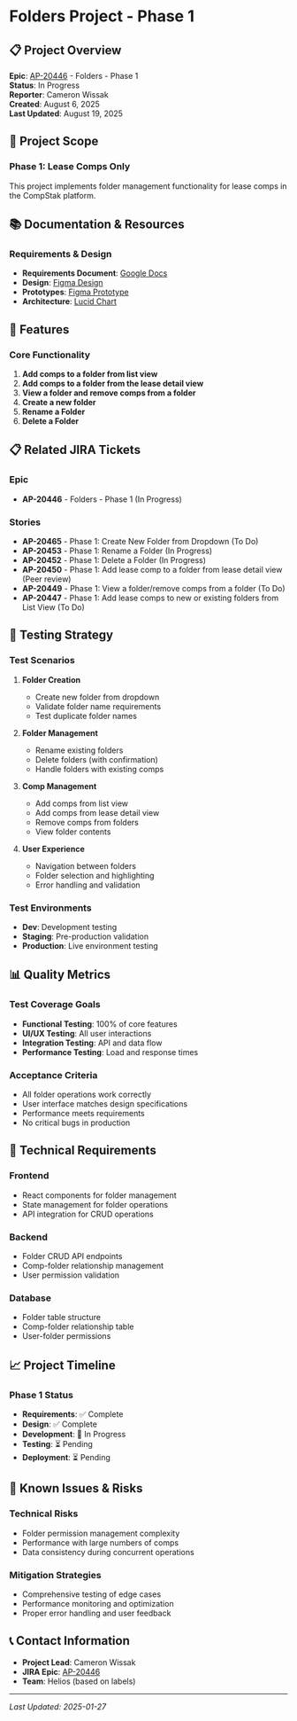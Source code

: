 # Folders Project - Phase 1

## 📋 Project Overview

**Epic**: [AP-20446](https://compstak.atlassian.net/browse/AP-20446) - Folders - Phase 1  
**Status**: In Progress  
**Reporter**: Cameron Wissak  
**Created**: August 6, 2025  
**Last Updated**: August 19, 2025

## 🎯 Project Scope

### **Phase 1: Lease Comps Only**
This project implements folder management functionality for lease comps in the CompStak platform.

## 📚 Documentation & Resources

### **Requirements & Design**
- **Requirements Document**: [Google Docs](https://docs.google.com/document/d/1rtKQ9IMbidst8gMamR0R91dodmFj28OSsEgC7vHXwDQ/edit?tab=t.0)
- **Design**: [Figma Design](https://www.figma.com/design/Xxa4wFXvnSLmk8nTsV3dha/Folders?node-id=1-2&p=f&t=K7KFlGefgxMncGFC-0)
- **Prototypes**: [Figma Prototype](https://www.figma.com/proto/Xxa4wFXvnSLmk8nTsV3dha/Folders?node-id=1-46888&t=WA7KSvu2jnL4pLea-0&scaling=scale-down&content-scaling=fixed&page-id=1%3A2&starting-point-node-id=1%3A46888&show-proto-sidebar=1)
- **Architecture**: [Lucid Chart](https://lucid.app/lucidchart/09cabf00-4850-478b-9134-2aecb07f5762/edit?viewport_loc=-1309%2C-1205%2C1798%2C941%2CBzhCV9SW5pfq&invitationId=inv_00e1f0ad-8307-4790-b6f9-204ae589a2fc)

## 🚀 Features

### **Core Functionality**
1. **Add comps to a folder from list view**
2. **Add comps to a folder from the lease detail view**
3. **View a folder and remove comps from a folder**
4. **Create a new folder**
5. **Rename a Folder**
6. **Delete a Folder**

## 📋 Related JIRA Tickets

### **Epic**
- **AP-20446** - Folders - Phase 1 (In Progress)

### **Stories**
- **AP-20465** - Phase 1: Create New Folder from Dropdown (To Do)
- **AP-20453** - Phase 1: Rename a Folder (In Progress)
- **AP-20452** - Phase 1: Delete a Folder (In Progress)
- **AP-20450** - Phase 1: Add lease comp to a folder from lease detail view (Peer review)
- **AP-20449** - Phase 1: View a folder/remove comps from a folder (To Do)
- **AP-20447** - Phase 1: Add lease comps to new or existing folders from List View (To Do)

## 🧪 Testing Strategy

### **Test Scenarios**
1. **Folder Creation**
   - Create new folder from dropdown
   - Validate folder name requirements
   - Test duplicate folder names

2. **Folder Management**
   - Rename existing folders
   - Delete folders (with confirmation)
   - Handle folders with existing comps

3. **Comp Management**
   - Add comps from list view
   - Add comps from lease detail view
   - Remove comps from folders
   - View folder contents

4. **User Experience**
   - Navigation between folders
   - Folder selection and highlighting
   - Error handling and validation

### **Test Environments**
- **Dev**: Development testing
- **Staging**: Pre-production validation
- **Production**: Live environment testing

## 📊 Quality Metrics

### **Test Coverage Goals**
- **Functional Testing**: 100% of core features
- **UI/UX Testing**: All user interactions
- **Integration Testing**: API and data flow
- **Performance Testing**: Load and response times

### **Acceptance Criteria**
- All folder operations work correctly
- User interface matches design specifications
- Performance meets requirements
- No critical bugs in production

## 🔧 Technical Requirements

### **Frontend**
- React components for folder management
- State management for folder operations
- API integration for CRUD operations

### **Backend**
- Folder CRUD API endpoints
- Comp-folder relationship management
- User permission validation

### **Database**
- Folder table structure
- Comp-folder relationship table
- User-folder permissions

## 📈 Project Timeline

### **Phase 1 Status**
- **Requirements**: ✅ Complete
- **Design**: ✅ Complete
- **Development**: 🔄 In Progress
- **Testing**: ⏳ Pending
- **Deployment**: ⏳ Pending

## 🚨 Known Issues & Risks

### **Technical Risks**
- Folder permission management complexity
- Performance with large numbers of comps
- Data consistency during concurrent operations

### **Mitigation Strategies**
- Comprehensive testing of edge cases
- Performance monitoring and optimization
- Proper error handling and user feedback

## 📞 Contact Information

- **Project Lead**: Cameron Wissak
- **JIRA Epic**: [AP-20446](https://compstak.atlassian.net/browse/AP-20446)
- **Team**: Helios (based on labels)

---

*Last Updated: 2025-01-27*
